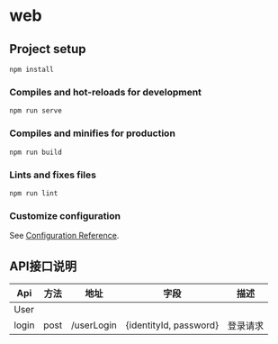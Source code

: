 # web

## Project setup
```
npm install
```

### Compiles and hot-reloads for development
```
npm run serve
```

### Compiles and minifies for production
```
npm run build
```

### Lints and fixes files
```
npm run lint
```

### Customize configuration
See [Configuration Reference](https://cli.vuejs.org/config/).


## API接口说明

| Api | 方法 | 地址 | 字段 | 描述 | 
|----|:----:|:----:|:----:|:----:|
| User |    |   |   |    |
| login | post | /userLogin | {identityId, password} | 登录请求 |
